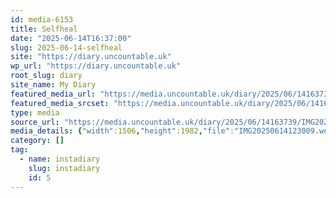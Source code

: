 ```yaml
---
id: media-6153
title: Selfheal
date: "2025-06-14T16:37:00"
slug: 2025-06-14-selfheal
site: "https://diary.uncountable.uk"
wp_url: "https://diary.uncountable.uk"
root_slug: diary
site_name: My Diary
featured_media_url: "https://media.uncountable.uk/diary/2025/06/14163739/IMG20250614123009.webp"
featured_media_srcset: "https://media.uncountable.uk/diary/2025/06/14163739/IMG20250614123009-228x300.webp 228w, https://media.uncountable.uk/diary/2025/06/14163739/IMG20250614123009-778x1024.webp 778w, https://media.uncountable.uk/diary/2025/06/14163739/IMG20250614123009-150x150.webp 150w, https://media.uncountable.uk/diary/2025/06/14163739/IMG20250614123009-486x640.webp 486w, https://media.uncountable.uk/diary/2025/06/14163739/IMG20250614123009.webp 1506w"
type: media
source_url: "https://media.uncountable.uk/diary/2025/06/14163739/IMG20250614123009.webp"
media_details: {"width":1506,"height":1982,"file":"IMG20250614123009.webp","filesize":183752,"sizes":{"medium":{"file":"IMG20250614123009-228x300.webp","width":228,"height":300,"filesize":31238,"mime_type":"image/webp","source_url":"https://media.uncountable.uk/diary/2025/06/14163739/IMG20250614123009-228x300.webp"},"large":{"file":"IMG20250614123009-778x1024.webp","width":778,"height":1024,"filesize":101366,"mime_type":"image/webp","source_url":"https://media.uncountable.uk/diary/2025/06/14163739/IMG20250614123009-778x1024.webp"},"thumbnail":{"file":"IMG20250614123009-150x150.webp","width":150,"height":150,"filesize":21656,"mime_type":"image/webp","source_url":"https://media.uncountable.uk/diary/2025/06/14163739/IMG20250614123009-150x150.webp"},"mobwidth":{"file":"IMG20250614123009-486x640.webp","width":486,"height":640,"filesize":61686,"mime_type":"image/webp","source_url":"https://media.uncountable.uk/diary/2025/06/14163739/IMG20250614123009-486x640.webp"},"full":{"file":"IMG20250614123009.webp","width":1506,"height":1982,"mime_type":"image/webp","source_url":"https://media.uncountable.uk/diary/2025/06/14163739/IMG20250614123009.webp"}},"image_meta":{"aperture":"0","credit":"","camera":"","caption":"","created_timestamp":"0","copyright":"","focal_length":"0","iso":"0","shutter_speed":"0","title":"","orientation":"0","keywords":[]}}
category: []
tag:
  - name: instadiary
    slug: instadiary
    id: 5
---
```


